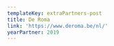 ```yaml
---
templateKey: extraPartners-post
title: De Roma
link: 'https://www.deroma.be/nl/'
yearPartner: 2019
---
```

